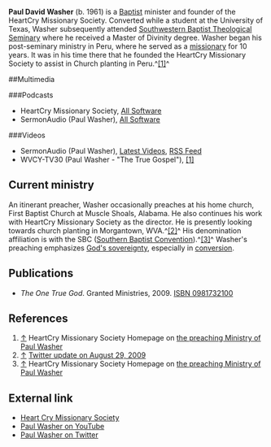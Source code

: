 **Paul David Washer** (b. 1961) is a [Baptist](Baptist "Baptist")
minister and founder of the HeartCry Missionary Society. Converted
while a student at the University of Texas, Washer subsequently
attended
[Southwestern Baptist Theological Seminary](Southwestern_Baptist_Theological_Seminary "Southwestern Baptist Theological Seminary")
where he received a Master of Divinity degree. Washer began his
post-seminary ministry in Peru, where he served as a
[missionary](Missionary "Missionary") for 10 years. It was in his
time there that he founded the HeartCry Missionary Society to
assist in Church planting in Peru.^[[1]](#note-0)^



##Multimedia

###Podcasts

-   HeartCry Missionary Society,
    [All Software](http://www.heartcrymissionary.com/audio_podcast.php)
-   SermonAudio (Paul Washer),
    [All Software](http://www.sermonaudio.com/rss_search.asp?speakeronly=true&keyword=Paul+Washer)

###Videos

-   SermonAudio (Paul Washer),
    [Latest Videos](http://www.sermonaudio.com/search.asp?mediatype=WMV&keyword=Paul%5EWasher&SpeakerOnly=true&currSection=sermonsspeaker),
    [RSS Feed](http://www.sermonaudio.com/rss_search.asp?speakeronly=true&keyword=Paul+Washer&filter=video)
-   WVCY-TV30 (Paul Washer - "The True Gospel"),
    [[1]](http://vimeo.com/3502623)

## Current ministry

An itinerant preacher, Washer occasionally preaches at his home
church, First Baptist Church at Muscle Shoals, Alabama. He also
continues his work with HeartCry Missionary Society as the
director. He is presently looking towards church planting in
Morgantown, WVA.^[[2]](#note-1)^ His denomination affiliation is
with the SBC
([Southern Baptist Convention](Southern_Baptist_Convention "Southern Baptist Convention")).^[[3]](#note-2)^
Washer's preaching emphasizes
[God's sovereignty](Sovereignty_of_God "Sovereignty of God"),
especially in [conversion](Conversion "Conversion").

## Publications

-   *The One True God*. Granted Ministries, 2009.
    [ISBN 0981732100](http://www.theopedia.com/Special:BookSources/0981732100)

## References

1.  [↑](#ref-0) HeartCry Missionary Society Homepage on
    [the preaching Ministry of Paul Washer](http://www.heartcrymissionary.com/content/view/132/174)
2.  [↑](#ref-1)
    [Twitter update on August 29, 2009](http://twitter.com/paulwasher/status/3625156897)
3.  [↑](#ref-2) HeartCry Missionary Society Homepage on
    [the preaching Ministry of Paul Washer](http://www.heartcrymissionary.com/content/view/132/174)

## External link

-   [Heart Cry Missionary Society](http://www.heartcrymissionary.com)
-   [Paul Washer on YouTube](http://youtube.com/results?search_query=paul+washer)
-   [Paul Washer on Twitter](http://twitter.com/Paulwasher)




